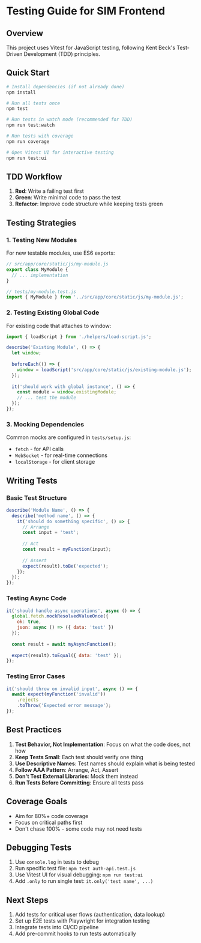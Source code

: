 # Testing Guide for SIM Frontend

## Overview

This project uses Vitest for JavaScript testing, following Kent Beck's Test-Driven Development (TDD) principles.

## Quick Start

```bash
# Install dependencies (if not already done)
npm install

# Run all tests once
npm test

# Run tests in watch mode (recommended for TDD)
npm run test:watch

# Run tests with coverage
npm run coverage

# Open Vitest UI for interactive testing
npm run test:ui
```

## TDD Workflow

1. **Red**: Write a failing test first
2. **Green**: Write minimal code to pass the test
3. **Refactor**: Improve code structure while keeping tests green

## Testing Strategies

### 1. Testing New Modules

For new testable modules, use ES6 exports:

```javascript
// src/app/core/static/js/my-module.js
export class MyModule {
  // ... implementation
}

// tests/my-module.test.js
import { MyModule } from '../src/app/core/static/js/my-module.js';
```

### 2. Testing Existing Global Code

For existing code that attaches to window:

```javascript
import { loadScript } from './helpers/load-script.js';

describe('Existing Module', () => {
  let window;
  
  beforeEach(() => {
    window = loadScript('src/app/core/static/js/existing-module.js');
  });
  
  it('should work with global instance', () => {
    const module = window.existingModule;
    // ... test the module
  });
});
```

### 3. Mocking Dependencies

Common mocks are configured in `tests/setup.js`:
- `fetch` - for API calls
- `WebSocket` - for real-time connections
- `localStorage` - for client storage

## Writing Tests

### Basic Test Structure

```javascript
describe('Module Name', () => {
  describe('method name', () => {
    it('should do something specific', () => {
      // Arrange
      const input = 'test';
      
      // Act
      const result = myFunction(input);
      
      // Assert
      expect(result).toBe('expected');
    });
  });
});
```

### Testing Async Code

```javascript
it('should handle async operations', async () => {
  global.fetch.mockResolvedValueOnce({
    ok: true,
    json: async () => ({ data: 'test' })
  });
  
  const result = await myAsyncFunction();
  
  expect(result).toEqual({ data: 'test' });
});
```

### Testing Error Cases

```javascript
it('should throw on invalid input', async () => {
  await expect(myFunction('invalid'))
    .rejects
    .toThrow('Expected error message');
});
```

## Best Practices

1. **Test Behavior, Not Implementation**: Focus on what the code does, not how
2. **Keep Tests Small**: Each test should verify one thing
3. **Use Descriptive Names**: Test names should explain what is being tested
4. **Follow AAA Pattern**: Arrange, Act, Assert
5. **Don't Test External Libraries**: Mock them instead
6. **Run Tests Before Committing**: Ensure all tests pass

## Coverage Goals

- Aim for 80%+ code coverage
- Focus on critical paths first
- Don't chase 100% - some code may not need tests

## Debugging Tests

1. Use `console.log` in tests to debug
2. Run specific test file: `npm test auth-api.test.js`
3. Use Vitest UI for visual debugging: `npm run test:ui`
4. Add `.only` to run single test: `it.only('test name', ...)`

## Next Steps

1. Add tests for critical user flows (authentication, data lookup)
2. Set up E2E tests with Playwright for integration testing
3. Integrate tests into CI/CD pipeline
4. Add pre-commit hooks to run tests automatically